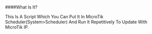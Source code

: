 ####What Is It?

This Is A Script Which You Can Put It In MicroTik Scheduler(System>Scheduler) And Run It Repetitively To Update With MicroTik IP.
